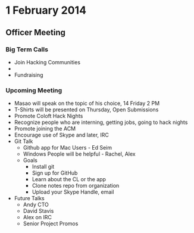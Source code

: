 # 1 February 2014 #

## Officer Meeting ##

### Big Term Calls ###

  * Join Hacking Communities
  * [LA Hacks]: (http://www.lahacks.com/)
  * Fundraising

### Upcoming Meeting ###

  * Masao will speak on the topic of his choice, 14 Friday 2 PM
  * T-Shirts will be presented on Thursday, Open Submissions
  * Promote Coloft Hack Nights
  * Recognize people who are interning, getting jobs, going to hack nights
  * Promote joining the ACM
  * Encourage use of Skype and later, IRC
  * Git Talk
    * Github app for Mac Users - Ed Seim
    * Windows People will be helpful - Rachel, Alex
    * Goals
      * Install git
      * Sign up for GitHub
      * Learn about the CL or the app
      * Clone notes repo from organization
      * Upload your Skype Handle, email
  * Future Talks
    * Andy CTO
    * David Stavis
    * Alex on IRC
    * Senior Project Promos

